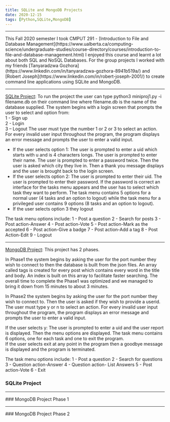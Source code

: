```yaml
---
title: SQLite and MongoDB Projects
date: 2020-12-15
tags: [Python,SQLite,MongoDB]
---
```


<hr>
This Fall 2020 semester I took CMPUT 291 - [Introduction to File and Database Management](https://www.ualberta.ca/computing-science/undergraduate-studies/course-directory/courses/introduction-to-file-and-database-management.html)
I enjoyed this course and learnt a lot about both SQL and NoSQL Databases. For the group projects I worked with my friends [Tanyaradzwa Gozhora](https://www.linkedin.com/in/tanyaradzwa-gozhora-8941b519a/) and [Robert Joseph](https://www.linkedin.com/in/robert-joseph-2001/) to create command line applications using SQLite and MongoDB.

<hr>

[SQLite Project](https://github.com/Akarsh654/SQLite-and-MongoDB-Projects/tree/main/MiniProject1%20(SQLite)):
To run the project the user can type python3 miniproj1.py -i filename.db on their command line where filename.db is the name of the database supplied.
The system begins with a login screen that prompts the user to select and option from:            
1 - Sign up  
2 - Login  
3 – Logout 
The user must type the number 1 or 2 or 3 to select an action.  
For every invalid user input throughout the program, the program displays an error message and prompts the user to enter a valid input. 
 
* If the user selects option 1: The user is prompted to enter a uid which starts with u and is 4 characters longs.  The user is prompted to enter their name.  The user is prompted to enter a password twice.  Then the user is asked which city they live in. Then a thank you message displays and the user is brought back to the login screen. 
* If the user selects option 2: The user is prompted to enter their uid. The user is prompted to enter their password. If the password is correct an interface for the tasks menu appears and the user has to select which task they want to perform. The task menu contains 5 options for a normal user (4 tasks and an option to logout) while the task menu for a privileged user contains 9 options (8 tasks and an option to logout). 
* If the user selects option 3 they logout

The task menu options include:
1 - Post a question
2 - Search for posts
 3 - Post action-Answer
4 - Post action-Vote
5 - Post action-Mark as the accepted
6 - Post action-Give a badge
7 - Post action-Add a tag
8 - Post Action-Edit
9 - Logout
<hr>

[MongoDB Project](https://github.com/Akarsh654/SQLite-and-MongoDB-Projects/tree/main/MiniProject2%20(MongoDB)):
This project has 2 phases. 

In Phase1 the system begins by asking the user for the port number they wish to connect to then the database is built from the json files. An array called tags is created for every post which contains every word in the title and body. An index is built on this array to facilitate faster searching.
The overall time to complete the Phase1 was optimized and we managed to bring it down from 15 minutes to about 3 minutes.

 
In Phase2 the system begins by asking the user for the port number they wish to connect to. 
Then the user is asked if they wish to provide a userid. The user must type y or n to select an action. 
For every invalid user input throughout the program, the program displays an error message and prompts the user to enter a valid input. 
 
If the user selects y: The user is prompted to enter a uid and the user report is displayed. 
Then the menu options are displayed. The task menu contains 6 options, one for each task and one to exit the program.  
If the user selects exit at any point in the program then a goodbye message is displayed and the program is terminated.

The task menu options include:
1 - Post a question
2 - Search for questions
3 - Question action-Answer
4 - Question action- List Answers
5 - Post action-Vote
6 - Exit


### SQLite Project
<script src="https://gist.github.com/Akarsh654/e5c55adbc5639e4e8a013828d3673fcc.js"></script>
<hr>
### MongoDB Project Phase 1
<script src="https://gist.github.com/Akarsh654/bcf39c738233a1a46785f510687642ac.js"></script>
<hr>
### MongoDB Project Phase 2
<script src="https://gist.github.com/Akarsh654/caeefda466169327b2cc27401d51f82c.js"></script>
